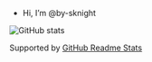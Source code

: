 - Hi, I’m @by-sknight

![GitHub stats](https://github-readme-stats.vercel.app/api?username=by-sknight&show_icons=true&theme=nightowl)

Supported by [GitHub Readme Stats](https://github.com/anuraghazra/github-readme-stats)
